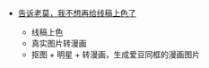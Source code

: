 - [告诉老莫，我不想再给线稿上色了](https://mp.weixin.qq.com/s/LcdY0nj9c1Zuwl3YLOrcGQ)

    - 线稿上色
    - 真实图片转漫画
    - 抠图 + 明星 + 转漫画，生成爱豆同框的漫画图片